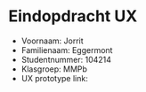 # Eindopdracht UX

- Voornaam: Jorrit
- Familienaam: Eggermont
- Studentnummer: 104214
- Klasgroep: MMPb
- UX prototype link: 